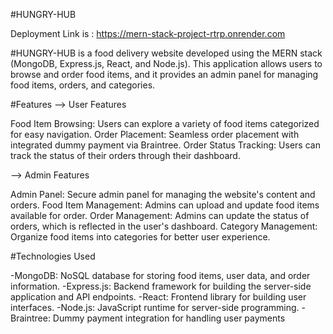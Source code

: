 #HUNGRY-HUB

  Deployment Link is : https://mern-stack-project-rtrp.onrender.com
  
#HUNGRY-HUB is a food delivery website developed using the MERN stack (MongoDB, Express.js, React, and Node.js). 
This application allows users to browse and order food items, 
and it provides an admin panel for managing food items, orders, and categories.


#Features
--> User Features

Food Item Browsing: Users can explore a variety of food items categorized for easy navigation.
Order Placement: Seamless order placement with integrated dummy payment via Braintree.
Order Status Tracking: Users can track the status of their orders through their dashboard.

--> Admin Features

Admin Panel: Secure admin panel for managing the website's content and orders.
Food Item Management: Admins can upload and update food items available for order.
Order Management: Admins can update the status of orders, which is reflected in the user's dashboard.
Category Management: Organize food items into categories for better user experience.

#Technologies Used

-MongoDB: NoSQL database for storing food items, user data, and order information.
-Express.js: Backend framework for building the server-side application and API endpoints.
-React: Frontend library for building user interfaces.
-Node.js: JavaScript runtime for server-side programming.
-Braintree: Dummy payment integration for handling user payments
